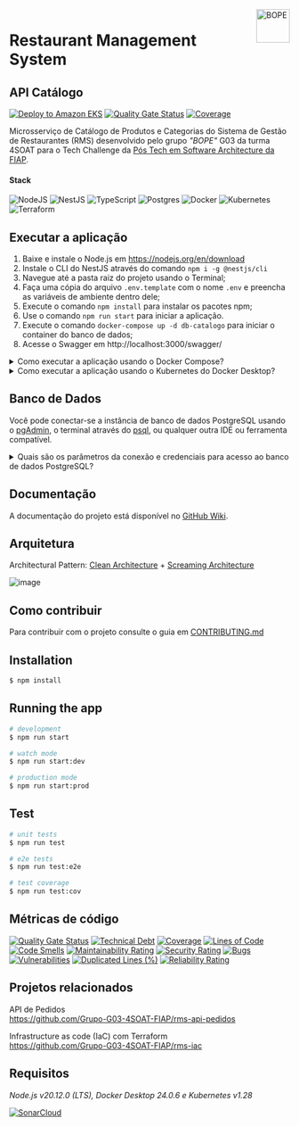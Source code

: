 <img src="https://github.com/Grupo-G03-4SOAT-FIAP/rms-backend/raw/main/docs/img/bope-faca-na-carveira-knife-skull-logo.png" alt="BOPE" title="BOPE" align="right" height="60" />

# Restaurant Management System
## API Catálogo

[![Deploy to Amazon EKS](https://github.com/Grupo-G03-4SOAT-FIAP/rms-api-catalogo/actions/workflows/deploy.yml/badge.svg)](https://github.com/Grupo-G03-4SOAT-FIAP/rms-api-catalogo/actions/workflows/deploy.yml)
[![Quality Gate Status](https://sonarcloud.io/api/project_badges/measure?project=Grupo-G03-4SOAT-FIAP_rms-api-catalogo&metric=alert_status)](https://sonarcloud.io/summary/new_code?id=Grupo-G03-4SOAT-FIAP_rms-api-catalogo)
[![Coverage](https://sonarcloud.io/api/project_badges/measure?project=Grupo-G03-4SOAT-FIAP_rms-api-catalogo&metric=coverage)](https://sonarcloud.io/summary/new_code?id=Grupo-G03-4SOAT-FIAP_rms-api-catalogo)

Microsserviço de Catálogo de Produtos e Categorias do Sistema de Gestão de Restaurantes (RMS) desenvolvido pelo grupo *"BOPE"* G03 da turma 4SOAT para o Tech Challenge da [Pós Tech em Software Architecture da FIAP](https://postech.fiap.com.br/curso/software-architecture/).

#### Stack

![NodeJS](https://img.shields.io/badge/node.js-6DA55F?style=for-the-badge&logo=node.js&logoColor=white)
![NestJS](https://img.shields.io/badge/nestjs-%23E0234E.svg?style=for-the-badge&logo=nestjs&logoColor=white)
![TypeScript](https://img.shields.io/badge/typescript-%23007ACC.svg?style=for-the-badge&logo=typescript&logoColor=white)
![Postgres](https://img.shields.io/badge/postgres-%23316192.svg?style=for-the-badge&logo=postgresql&logoColor=white)
![Docker](https://img.shields.io/badge/docker-%230db7ed.svg?style=for-the-badge&logo=docker&logoColor=white)
![Kubernetes](https://img.shields.io/badge/kubernetes-%23326ce5.svg?style=for-the-badge&logo=kubernetes&logoColor=white)
![Terraform](https://img.shields.io/badge/terraform-%235835CC.svg?style=for-the-badge&logo=terraform&logoColor=white)

## Executar a aplicação

1. Baixe e instale o Node.js em https://nodejs.org/en/download
2. Instale o CLI do NestJS através do comando `npm i -g @nestjs/cli`
3. Navegue até a pasta raiz do projeto usando o Terminal;
4. Faça uma cópia do arquivo `.env.template` com o nome `.env` e preencha as variáveis de ambiente dentro dele;
5. Execute o comando `npm install` para instalar os pacotes npm;
6. Use o comando `npm run start` para iniciar a aplicação.
7. Execute o comando `docker-compose up -d db-catalogo` para iniciar o container do banco de dados;
8. Acesse o Swagger em http://localhost:3000/swagger/

<details>

<summary>Como executar a aplicação usando o Docker Compose?</summary>

## Executar a aplicação usando o Docker Compose

1. Clone este repositório;
2. Navegue até a pasta raiz do projeto usando o Terminal;
3. Faça uma cópia do arquivo `.env.template` com o nome `.env` e preencha as variáveis de ambiente dentro dele;
4. Execute o comando `docker-compose up`
5. Acesse o Swagger em http://localhost:3000/swagger/

</details>

<details>

<summary>Como executar a aplicação usando o Kubernetes do Docker Desktop?</summary>

## Executar a aplicação usando o Kubernetes do Docker Desktop

1. Clone este repositório;
2. Navegue até a pasta raiz do projeto usando o Terminal;
3. Use o comando `docker build -t rms-api-catalogo:latest .` para gerar a imagem de container da aplicação;
4. Use o comando `kubectl apply -f k8s/development/postgres/namespace.yaml -f k8s/development/postgres/pvc-pv.yaml -f k8s/development/postgres/config.yaml -f k8s/development/postgres/secrets.yaml -f k8s/development/postgres/deployment.yaml -f k8s/development/postgres/service.yaml` para fazer deploy do banco de dados;
5. Use o comando `kubectl apply -f k8s/development/bff/namespace.yaml -f k8s/development/bff/config.yaml -f k8s/development/bff/secrets.yaml -f k8s/development/bff/deployment.yaml -f k8s/development/bff/service.yaml -f k8s/development/bff/hpa.yaml` para fazer deploy da aplicação;
6. Acesse o Swagger em http://localhost:3000/swagger/

> Para remover a aplicação do Kubernetes, use o comando `kubectl delete namespace rms`

#### Sobre os Secrets do Kubernetes

Em seu ambiente de desenvolvimento, por questão de segurança, abra os arquivos `/k8s/development/postgres/secrets.yaml` e `/k8s/development/bff/secrets.yaml` na pasta `/k8s/development` e preencha os valores sensíveis manualmente.

> No ambiente de produção os Secrets do Kubernetes são gerenciados pelo AWS Secrets Manager.

Para mais informações visite a página [Boas práticas para secrets do Kubernetes](https://kubernetes.io/docs/concepts/security/secrets-good-practices/#avoid-sharing-secret-manifests).

</details>

## Banco de Dados

Você pode conectar-se a instância de banco de dados PostgreSQL usando o [pgAdmin](https://www.pgadmin.org/download/), o terminal através do [psql](https://www.postgresql.org/download/), ou qualquer outra IDE ou ferramenta compatível.

<details>

<summary>Quais são os parâmetros da conexão e credenciais para acesso ao banco de dados PostgreSQL?</summary>

<br>

> Host: localhost\
> Porta: 5432 (padrão)\
> Usuário: pguser\
> Senha: pgpwd\
> DB name: rms

</details>

## Documentação

A documentação do projeto está disponível no [GitHub Wiki](https://github.com/Grupo-G03-4SOAT-FIAP/rms-backend/wiki).

## Arquitetura

Architectural Pattern: [Clean Architecture](https://blog.cleancoder.com/uncle-bob/2012/08/13/the-clean-architecture.html) + [Screaming Architecture](https://blog.cleancoder.com/uncle-bob/2011/09/30/Screaming-Architecture.html)

![image](https://github.com/Grupo-G03-4SOAT-FIAP/rms-api-catalogo/assets/5115895/1db19442-3447-4179-8569-90e75dd118a1)

## Como contribuir

Para contribuir com o projeto consulte o guia em [CONTRIBUTING.md](CONTRIBUTING.md)

## Installation

```bash
$ npm install
```

## Running the app

```bash
# development
$ npm run start

# watch mode
$ npm run start:dev

# production mode
$ npm run start:prod
```

## Test

```bash
# unit tests
$ npm run test

# e2e tests
$ npm run test:e2e

# test coverage
$ npm run test:cov
```

## Métricas de código

[![Quality Gate Status](https://sonarcloud.io/api/project_badges/measure?project=Grupo-G03-4SOAT-FIAP_rms-api-catalogo&metric=alert_status)](https://sonarcloud.io/summary/new_code?id=Grupo-G03-4SOAT-FIAP_rms-api-catalogo)
[![Technical Debt](https://sonarcloud.io/api/project_badges/measure?project=Grupo-G03-4SOAT-FIAP_rms-api-catalogo&metric=sqale_index)](https://sonarcloud.io/summary/new_code?id=Grupo-G03-4SOAT-FIAP_rms-api-catalogo)
[![Coverage](https://sonarcloud.io/api/project_badges/measure?project=Grupo-G03-4SOAT-FIAP_rms-api-catalogo&metric=coverage)](https://sonarcloud.io/summary/new_code?id=Grupo-G03-4SOAT-FIAP_rms-api-catalogo)
[![Lines of Code](https://sonarcloud.io/api/project_badges/measure?project=Grupo-G03-4SOAT-FIAP_rms-api-catalogo&metric=ncloc)](https://sonarcloud.io/summary/new_code?id=Grupo-G03-4SOAT-FIAP_rms-api-catalogo)
[![Code Smells](https://sonarcloud.io/api/project_badges/measure?project=Grupo-G03-4SOAT-FIAP_rms-api-catalogo&metric=code_smells)](https://sonarcloud.io/summary/new_code?id=Grupo-G03-4SOAT-FIAP_rms-api-catalogo)
[![Maintainability Rating](https://sonarcloud.io/api/project_badges/measure?project=Grupo-G03-4SOAT-FIAP_rms-api-catalogo&metric=sqale_rating)](https://sonarcloud.io/summary/new_code?id=Grupo-G03-4SOAT-FIAP_rms-api-catalogo)
[![Security Rating](https://sonarcloud.io/api/project_badges/measure?project=Grupo-G03-4SOAT-FIAP_rms-api-catalogo&metric=security_rating)](https://sonarcloud.io/summary/new_code?id=Grupo-G03-4SOAT-FIAP_rms-api-catalogo)
[![Bugs](https://sonarcloud.io/api/project_badges/measure?project=Grupo-G03-4SOAT-FIAP_rms-api-catalogo&metric=bugs)](https://sonarcloud.io/summary/new_code?id=Grupo-G03-4SOAT-FIAP_rms-api-catalogo)
[![Vulnerabilities](https://sonarcloud.io/api/project_badges/measure?project=Grupo-G03-4SOAT-FIAP_rms-api-catalogo&metric=vulnerabilities)](https://sonarcloud.io/summary/new_code?id=Grupo-G03-4SOAT-FIAP_rms-api-catalogo)
[![Duplicated Lines (%)](https://sonarcloud.io/api/project_badges/measure?project=Grupo-G03-4SOAT-FIAP_rms-api-catalogo&metric=duplicated_lines_density)](https://sonarcloud.io/summary/new_code?id=Grupo-G03-4SOAT-FIAP_rms-api-catalogo)
[![Reliability Rating](https://sonarcloud.io/api/project_badges/measure?project=Grupo-G03-4SOAT-FIAP_rms-api-catalogo&metric=reliability_rating)](https://sonarcloud.io/summary/new_code?id=Grupo-G03-4SOAT-FIAP_rms-api-catalogo)

## Projetos relacionados

API de Pedidos\
https://github.com/Grupo-G03-4SOAT-FIAP/rms-api-pedidos

Infrastructure as code (IaC) com Terraform\
https://github.com/Grupo-G03-4SOAT-FIAP/rms-iac

## Requisitos

*Node.js v20.12.0 (LTS), Docker Desktop 24.0.6 e Kubernetes v1.28*

[![SonarCloud](https://sonarcloud.io/images/project_badges/sonarcloud-white.svg)](https://sonarcloud.io/summary/new_code?id=Grupo-G03-4SOAT-FIAP_rms-api-catalogo)
